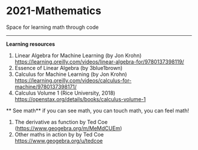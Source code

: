 # 2021-Mathematics
Space for learning math through code


-------------------------------------------------
**Learning resources**

1. Linear Algebra for Machine Learning (by Jon Krohn) https://learning.oreilly.com/videos/linear-algebra-for/9780137398119/
2. Essence of Linear Algebra (by 3blue1brown)
3. Calculus for Machine Learning (by Jon Krohn) https://learning.oreilly.com/videos/calculus-for-machine/9780137398171/
4. Calculus Volume 1 (Rice University, 2018) https://openstax.org/details/books/calculus-volume-1


** See math** 
if you can see math, you can touch math, you can feel math!  

1. The derivative as function by Ted Coe (https://www.geogebra.org/m/MeMdCUEm)
2. Other maths in action by by Ted Coe https://www.geogebra.org/u/tedcoe
